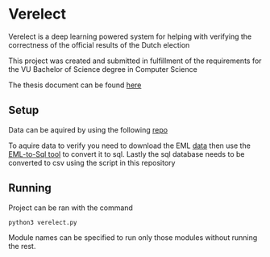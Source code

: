 # Verelect

Verelect is a deep learning powered system for helping with verifying the correctness of the official results of the Dutch election

This project was created and submitted in fulfillment of the requirements for
the VU Bachelor of Science degree in Computer Science

The thesis document can be found [here](docs/thesis-verelect-final.pdf)

## Setup

Data can be aquired by using the following [repo](https://github.com/Sjors/verkiezingen-processen-verbaal)

To aquire data to verify you need to download the EML [data](https://data.overheid.nl/community/organization/kiesraad) then use the [EML-to-Sql tool](https://github.com/kiesraad/eml2sql) to convert it to sql. Lastly the sql database needs to be converted to csv using the script in this repository

## Running

Project can be ran with the command

```
python3 verelect.py
```

Module names can be specified to run only those modules without running the rest.

